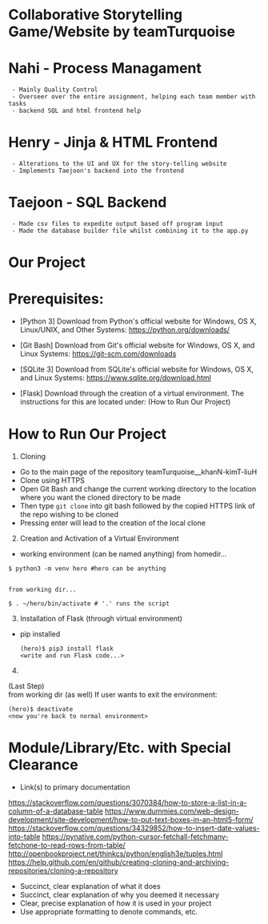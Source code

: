 # Collaborative Storytelling Game/Website by teamTurquoise

# Nahi - Process Managament
     - Mainly Quality Control
     - Overseer over the entire assignment, helping each team member with tasks
     - backend SQL and html frontend help
# Henry - Jinja & HTML Frontend
     - Alterations to the UI and UX for the story-telling website
     - Implements Taejoon's backend into the frontend
# Taejoon - SQL Backend
     - Made csv files to expedite output based off program input
     - Made the database builder file whilst combining it to the app.py
     
# Our Project

# Prerequisites:
  - [Python 3]
    Download from Python's official website for Windows, OS X, Linux/UNIX, and Other Systems: 
    https://python.org/downloads/
    
  - [Git Bash]
    Download from Git's official website for Windows, OS X, and Linux Systems:
    https://git-scm.com/downloads
    
  - [SQLite 3]
    Download from SQLite's official website for Windows, OS X, and Linux Systems:
    https://www.sqlite.org/download.html
  
  - [Flask]
    Download through the creation of a virtual environment. The instructions for this are located under:
    (How to Run Our Project)
    
# How to Run Our Project

 1. Cloning
   - Go to the main page of the repository teamTurquoise__khanN-kimT-liuH
   - Clone using HTTPS
   - Open Git Bash and change the current working directory to the location where you want the cloned directory to be made
   - Then type ```git clone``` into git bash followed by the copied HTTPS link of the repo wishing to be cloned
   - Pressing enter will lead to the creation of the local clone
 
 2. Creation and Activation of a Virtual Environment
   - working environment (can be named anything)
        from homedir...

   
    $ python3 -m venv hero #hero can be anything
  
    
    from working dir...
    
    $ . ~/hero/bin/activate # '.' runs the script
    
     
 3. Installation of Flask (through virtual environment)
   - pip installed
      ```
      (hero)$ pip3 install flask
      <write and run Flask code...>
      ```
 4. 
      
 (Last Step)   
 from working dir (as well) If user wants to exit the environment:
    
    (hero)$ deactivate
    <now you're back to normal environment>
   
# Module/Library/Etc. with Special Clearance
  - Link(s) to primary documentation
  
  https://stackoverflow.com/questions/3070384/how-to-store-a-list-in-a-column-of-a-database-table
  https://www.dummies.com/web-design-development/site-development/how-to-put-text-boxes-in-an-html5-form/
  https://stackoverflow.com/questions/34329852/how-to-insert-date-values-into-table
  https://pynative.com/python-cursor-fetchall-fetchmany-fetchone-to-read-rows-from-table/
  http://openbookproject.net/thinkcs/python/english3e/tuples.html
  https://help.github.com/en/github/creating-cloning-and-archiving-repositories/cloning-a-repository
  
  - Succinct, clear explanation of what it does
  - Succinct, clear explanation of why you deemed it necessary
  - Clear, precise explanation of how it is used in your project
  - Use appropriate formatting to denote commands, etc.
